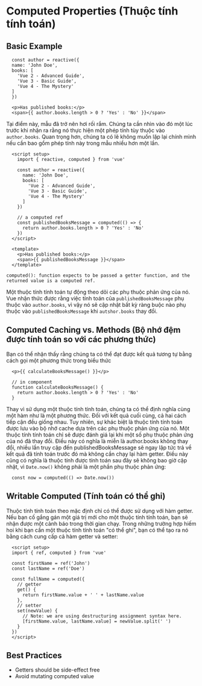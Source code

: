 # Computed Properties (Thuộc tính tính toán)

## Basic Example

```
  const author = reactive({
  name: 'John Doe',
  books: [
    'Vue 2 - Advanced Guide',
    'Vue 3 - Basic Guide',
    'Vue 4 - The Mystery'
  ]
  })
```

```
  <p>Has published books:</p>
  <span>{{ author.books.length > 0 ? 'Yes' : 'No' }}</span>
```

Tại điểm này, mẫu đã trở nên hơi rối rắm. Chúng ta cần nhìn vào đó một lúc trước khi nhận ra rằng nó thực hiện một phép tính tùy thuộc vào `author.books`. Quan trọng hơn, chúng ta có lẽ không muốn lặp lại chính mình nếu cần bao gồm phép tính này trong mẫu nhiều hơn một lần.

```
  <script setup>
    import { reactive, computed } from 'vue'

    const author = reactive({
      name: 'John Doe',
      books: [
        'Vue 2 - Advanced Guide',
        'Vue 3 - Basic Guide',
        'Vue 4 - The Mystery'
      ]
    })

    // a computed ref
    const publishedBooksMessage = computed(() => {
      return author.books.length > 0 ? 'Yes' : 'No'
    })
  </script>

  <template>
    <p>Has published books:</p>
    <span>{{ publishedBooksMessage }}</span>
  </template>
```

`computed(): function expects to be passed a getter function, and the returned value is a computed ref. `


Một thuộc tính tính toán tự động theo dõi các phụ thuộc phản ứng của nó. Vue nhận thức được rằng việc tính toán của `publishedBooksMessage` phụ thuộc vào `author.books`, vì vậy nó sẽ cập nhật bất kỳ ràng buộc nào phụ thuộc vào `publishedBooksMessage` khi `autshor.books` thay đổi.

## Computed Caching vs. Methods (Bộ nhớ đệm được tính toán so với các phương thức)
Bạn có thể nhận thấy rằng chúng ta có thể đạt được kết quả tương tự bằng cách gọi một phương thức trong biểu thức
```
  <p>{{ calculateBooksMessage() }}</p>
```
```
  // in component
  function calculateBooksMessage() {
    return author.books.length > 0 ? 'Yes' : 'No'
  }
```
Thay vì sử dụng một thuộc tính tính toán, chúng ta có thể định nghĩa cùng một hàm như là một phương thức. Đối với kết quả cuối cùng, cả hai cách tiếp cận đều giống nhau. Tuy nhiên, sự khác biệt là thuộc tính tính toán được lưu vào bộ nhớ cache dựa trên các phụ thuộc phản ứng của nó. Một thuộc tính tính toán chỉ sẽ được đánh giá lại khi một số phụ thuộc phản ứng của nó đã thay đổi. Điều này có nghĩa là miễn là author.books không thay đổi, nhiều lần truy cập đến publishedBooksMessage sẽ ngay lập tức trả về kết quả đã tính toán trước đó mà không cần chạy lại hàm getter.
Điều này cũng có nghĩa là thuộc tính được tính toán sau đây sẽ không bao giờ cập nhật, vì `Date.now()` không phải là một phần phụ thuộc phản ứng:
```
  const now = computed(() => Date.now())
```

## Writable Computed (Tính toán có thể ghi)
Thuộc tính tính toán theo mặc định chỉ có thể được sử dụng với hàm getter. Nếu bạn cố gắng gán một giá trị mới cho một thuộc tính tính toán, bạn sẽ nhận được một cảnh báo trong thời gian chạy. Trong những trường hợp hiếm hoi khi bạn cần một thuộc tính tính toán "có thể ghi", bạn có thể tạo ra nó bằng cách cung cấp cả hàm getter và setter:

```
  <script setup>
  import { ref, computed } from 'vue'

  const firstName = ref('John')
  const lastName = ref('Doe')

  const fullName = computed({
    // getter
    get() {
      return firstName.value + ' ' + lastName.value
    },
    // setter
    set(newValue) {
      // Note: we are using destructuring assignment syntax here.
      [firstName.value, lastName.value] = newValue.split(' ')
    }
  })
  </script>
```

## Best Practices
- Getters should be side-effect free​
- Avoid mutating computed value​
